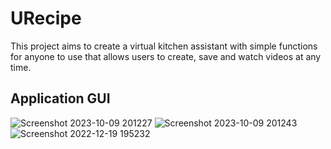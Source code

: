 # URecipe
This project aims to create a virtual kitchen assistant with simple functions for anyone to use that allows users to create, save and watch videos at any time.
## Application GUI
![Screenshot 2023-10-09 201227](https://github.com/sutthitaphr/URecipe/assets/56543762/4021f8c7-3a8e-4577-8f1b-76e26c4c1cab)
![Screenshot 2023-10-09 201243](https://github.com/sutthitaphr/URecipe/assets/56543762/4a2c1a98-c67b-4edb-9bb4-d00d0b545f5e)
![Screenshot 2022-12-19 195232](https://github.com/sutthitaphr/URecipe/assets/56543762/34a4e3c5-aafc-4aa8-9dae-4819c57ae337)


